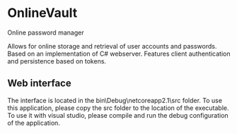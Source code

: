 # OnlineVault
Online password manager

Allows for online storage and retrieval of user accounts and passwords. Based on an implementation of C# webserver. 
Features client authentication and persistence based on tokens.

## Web interface

The interface is located in the bin\Debug\netcoreapp2.1\src folder. To use this application, please copy the src folder to the location of the executable. To use it with visual studio, please compile and run the debug configuration of the application.
